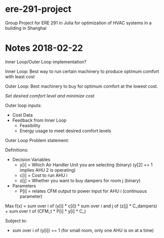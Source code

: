 # ere-291-project
Group Project for ERE 291 in Julia for optimization of HVAC systems in a building in Shanghai


# Notes 2018-02-22

Inner Loop/Outer Loop implementation?

Inner Loop: Best way to run certain machinery to produce optimum comfort with least cost

Outer Loop: Best machinery to buy for optimum comfort at the lowest cost. 

*Set desired comfort level and minimize cost* 

Outer loop inputs:
* Cost Data
* Feedback from Inner Loop
    * Feasibility
    * Energy usage to meet desired comfort levels


Outer Loop Problem statement:

Definitions: 
* Decision Variables
    * y[i] = Which Air Handler Unit you are selecting (binary) (y[2] == 1 implies AHU 2 is operating)
    * c[i] = Cost to run AHU i 
    * z[j] = Whether you want to buy dampers for room j (binary)
* Parameters
    * P[i] = relates CFM output to power input for AHU i (continuous parameter)

Max f(x) = sum over i of (y[i] * c[i]) * sum over i and j of (z[j] * C_dampers) + sum over t of (CFM_t * P[i] * y[i] * C_)

Subject to:

* sum over i of (y[i]) == 1 (for small room, only one AHU is on at a time)

